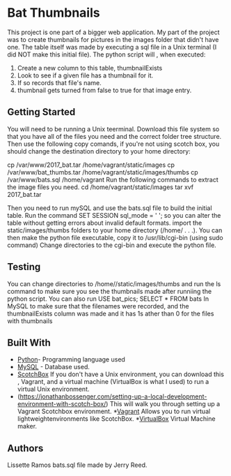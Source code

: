 # Bat Thumbnails

This project is one part of a bigger web application. My part of the project was to create thumbnails for pictures in the images folder that didn't have one. The table itself was made by executing a sql file in a Unix terminal (I did NOT make this initial file).  The python script will , when executed:
1. Create a new column to this table, thumbnailExists  
2. Look to see if a given file has a thumbnail for it.
3. If so records that file's name. 
 3. thumbnail gets turned from false to true for that image entry.

## Getting Started

You will need to be running a Unix teerminal. Download this file system so that you have all of the files you need and the correct folder tree structure.  
Then use the following copy comands, if you're not using scotch box, you should change the destination directory to your home directory:

cp /var/www/2017_bat.tar /home/vagrant/static/images
cp /var/www/bat_thumbs.tar /home/vagrant/static/images/thumbs
cp /var/www/bats.sql /home/vagrant
Run the following commands to extract the image files you need.
cd /home/vagrant/static/images
tar xvf 2017_bat.tar

Then you need to run mySQL and use the bats.sql file to build the initial table. 
Run the command 
SET SESSION sql_mode = ' '; 
so you can alter the table without getting errors about invalid default formats.
import the static/images/thumbs folders to your home directory (/home/ . . .). 
You can then make the python file executable, copy it to /usr/lib/cgi-bin (using sudo command)
Change directories to the cgi-bin and execute the python file.

## Testing

You can change directories to /home/<systemname>/static/images/thumbs and run the ls command to make sure you see the thumbnails made after runniing the python script.
You can also run 
USE bat_pics;
SELECT * FROM bats 
In MySQL to make sure that the filenames were recorded, and the thumbnailExists column was made and it has 1s ather than 0 for the files with thumbnails

## Built With

* [Python](https://www.python.org/)- Programming language used
* [MySQL](https://www.mysql.com/) - Database used.
* [ScotchBox](https://github.com/scotch-io/scotch-box) If you don't have a Unix environment, you can download this , Vagrant, and a virtual machine (VirtualBox is what I used) to run a virtual Unix environment. 
* (https://jonathanbossenger.com/setting-up-a-local-development-environment-with-scotch-box/) This will walk you through setting up a Vagrant Scotchbox environment.
*[Vagrant](https://www.vagrantup.com/) Allows  you to run virtual  lightweightenvironments like ScotchBox.
*[VirtualBox](https://www.virtualbox.org/) Virtual Machine maker.


## Authors

Lissette Ramos
bats.sql file made by Jerry Reed.
